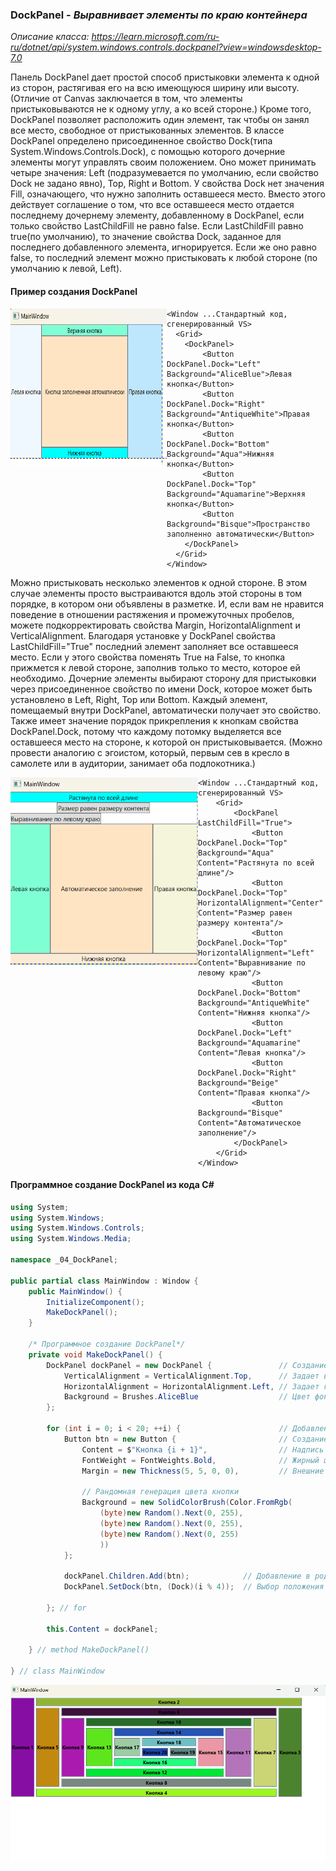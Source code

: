 ### DockPanel - *Выравнивает элементы по краю контейнера*

*Описание класса: https://learn.microsoft.com/ru-ru/dotnet/api/system.windows.controls.dockpanel?view=windowsdesktop-7.0*

Панель DockPanel дает простой способ пристыковки элемента к одной из сторон, растягивая его на всю имеющуюся ширину или высоту. (Отличие от Canvas заключается в том, что элементы пристыковываются не к одному углу, а ко всей стороне.) Кроме того, DockPanel позволяет расположить один элемент, так чтобы он занял все место, свободное от пристыкованных элементов.
В классе DockPanel определено присоединенное свойство Dock(типа System.Windows.Controls.Dock), с помощью которого дочерние элементы могут управлять своим положением. Оно может принимать четыре значения: Left (подразумевается по умолчанию, если свойство Dock не задано явно), Top, Right и Bottom. У свойства Dock нет значения Fill, означающего, что нужно заполнить оставшееся место.
Вместо этого действует соглашение о том, что все оставшееся место отдается последнему дочернему элементу, добавленному в DockPanel, если только свойство LastChildFill не равно false. Если LastChildFill равно true(по умолчанию), то значение свойства Dock, заданное для последнего добавленного элемента, игнорируется. Если же оно равно false, то последний элемент можно пристыковать к любой стороне (по умолчанию к левой, Left).

#### Пример создания DockPanel
<img align="left" width="250" height="250" src="img/DockPanel1.png" alt="Пример работы данного кода"/>

~~~XAML
<Window ...Стандартный код, сгенерированный VS>
  <Grid>
    <DockPanel>
        <Button DockPanel.Dock="Left" Background="AliceBlue">Левая кнопка</Button>
        <Button DockPanel.Dock="Right" Background="AntiqueWhite">Правая кнопка</Button>
        <Button DockPanel.Dock="Bottom" Background="Aqua">Нижняя кнопка</Button>
        <Button DockPanel.Dock="Top" Background="Aquamarine">Верхняя кнопка</Button>
        <Button Background="Bisque">Пространство заполненно автоматически</Button>
    </DockPanel>
  </Grid>
</Window>
~~~

Можно пристыковать несколько элементов к одной стороне. В этом случае элементы просто выстраиваются вдоль этой стороны в том порядке, в котором они объявлены в разметке. И, если вам не нравится поведение в отношении растяжения и промежуточных пробелов, можете подкорректировать свойства Margin, HorizontalAlignment и VerticalAlignment.
Благодаря установке у DockPanel свойства LastChildFill="True" последний элемент заполняет все оставшееся место. Если у этого свойства поменять True на False, то кнопка прижмется к левой стороне, заполнив только то место, которое ей необходимо.
Дочерние элементы выбирают сторону для пристыковки через присоединенное свойство по имени Dock, которое может быть установлено в Left, Right, Top или Bottom. Каждый элемент, помещаемый внутри DockPanel, автоматически получает это свойство. 
Также имеет значение порядок прикрепления к кнопкам свойства DockPanel.Dock, потому что каждому потомку выделяется все оставшееся место на стороне, к которой он пристыковывается. (Можно провести аналогию с эгоистом, который, первым сев в кресло в самолете или в аудитории, занимает оба подлокотника.)

<img align="left" width="300" height="300" src="img/DockPanel2.png" alt="Пример работы данного кода"/>

~~~XAML
<Window ...Стандартный код, сгенерированный VS>
    <Grid>
        <DockPanel LastChildFill="True">
            <Button DockPanel.Dock="Top" Background="Aqua" Content="Растянута по всей длине"/>
            <Button DockPanel.Dock="Top" HorizontalAlignment="Center" Content="Размер равен размеру контента"/>
            <Button DockPanel.Dock="Top" HorizontalAlignment="Left" Content="Выравнивание по левому краю"/>
            <Button DockPanel.Dock="Bottom" Background="AntiqueWhite" Content="Нижняя кнопка"/>
            <Button DockPanel.Dock="Left" Background="Aquamarine" Content="Левая кнопка"/>
            <Button DockPanel.Dock="Right" Background="Beige" Content="Правая кнопка"/>
            <Button Background="Bisque" Content="Автоматическое заполнение"/>
        </DockPanel>
    </Grid>
</Window>
~~~

#### Программное создание DockPanel из кода C#
~~~C#
using System;
using System.Windows;
using System.Windows.Controls;
using System.Windows.Media;

namespace _04_DockPanel;

public partial class MainWindow : Window {
    public MainWindow() {
        InitializeComponent();
        MakeDockPanel();
    }

    /* Программное создание DockPanel*/
    private void MakeDockPanel() {
        DockPanel dockPanel = new DockPanel {               // Создание контейнера
            VerticalAlignment = VerticalAlignment.Top,      // Задает вертикальное выравнивание
            HorizontalAlignment = HorizontalAlignment.Left, // Задает горизонтальное выравнивание
            Background = Brushes.AliceBlue                  // Цвет фона
        };

        for (int i = 0; i < 20; ++i) {                      // Добавление нопок
            Button btn = new Button {                       // Создание кнопки
                Content = $"Кнопка {i + 1}",                // Надпись на кнопке
                FontWeight = FontWeights.Bold,              // Жирный шрифт
                Margin = new Thickness(5, 5, 0, 0),         // Внешние отступы left,top,r,b

                // Рандомная генерация цвета кнопки
                Background = new SolidColorBrush(Color.FromRgb(
                    (byte)new Random().Next(0, 255),
                    (byte)new Random().Next(0, 255),
                    (byte)new Random().Next(0, 255)
                    ))
            };

            dockPanel.Children.Add(btn);            // Добавление в родительский контейнер
            DockPanel.SetDock(btn, (Dock)(i % 4));  // Выбор положения (Doc.Top/Right/Left..)
        
        }; // for

        this.Content = dockPanel;
    
    } // method MakeDockPanel()

} // class MainWindow
~~~
<img src="img/DockPanel3.png" alt="Пример работы данного кода"/>
